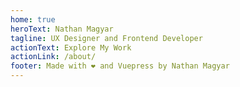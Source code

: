 ```yaml
---
home: true
heroText: Nathan Magyar
tagline: UX Designer and Frontend Developer
actionText: Explore My Work
actionLink: /about/
footer: Made with ❤️ and Vuepress by Nathan Magyar
---
```

